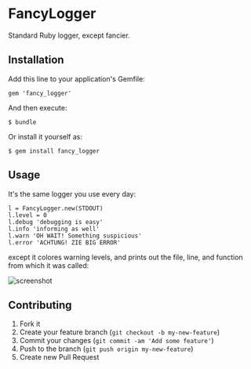 # FancyLogger

Standard Ruby logger, except fancier.

## Installation

Add this line to your application's Gemfile:

    gem 'fancy_logger'

And then execute:

    $ bundle

Or install it yourself as:

    $ gem install fancy_logger

## Usage

It's the same logger you use every day:

    l = FancyLogger.new(STDOUT)
    l.level = 0
    l.debug 'debugging is easy'
    l.info 'informing as well'
    l.warn 'OH WAIT! Something suspicious'
    l.error 'ACHTUNG! ZIE BIG ERROR'

except it colores warning levels, and prints out the file, line, and function
from which it was called:

![screenshot](https://raw.github.com/alisnic/fancy_logger/master/screenshot.png "screnshot")

## Contributing

1. Fork it
2. Create your feature branch (`git checkout -b my-new-feature`)
3. Commit your changes (`git commit -am 'Add some feature'`)
4. Push to the branch (`git push origin my-new-feature`)
5. Create new Pull Request
